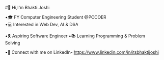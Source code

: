 #👋 Hi,I'm Bhakti Joshi 

•🎓 FY Computer Engineering Student @PCCOER              
•💻 Interested in Web Dev, AI & DSA

•🎗️ Aspiring Software Engineer
•📚 Learning Programming & Problem Solving
 
•👤 Connect with me on LinkedIn-
    https://www.linkedin.com/in/itsbhaktijoshi

